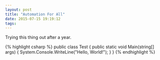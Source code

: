 ```yaml
---
layout: post
title: "Automation For All"
date: 2015-07-15 19:19:12
tags: 
---
```


Trying this thing out after a year.

{% highlight csharp %}
public class Test
{
    public static void Main(string[] args)
    {
        System.Console.WriteLine("Hello, World!");
    }
}
{% endhighlight %}